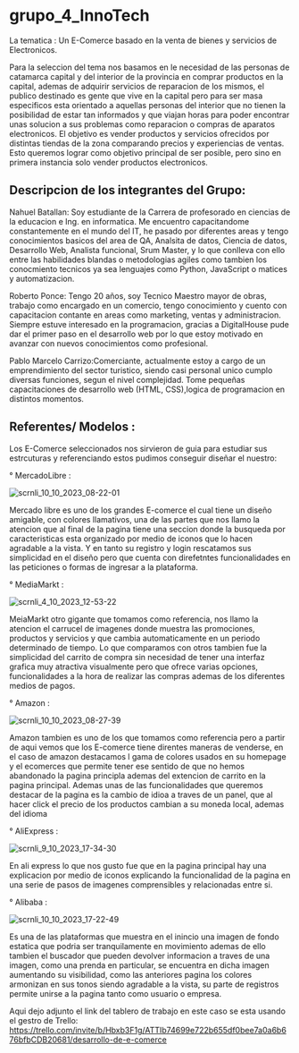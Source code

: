 # grupo_4_InnoTech

 La tematica : Un E-Comerce basado en la venta de bienes y servicios de Electronicos.

Para la seleccion del tema nos basamos en le necesidad de las personas de catamarca capital y del interior de la provincia en comprar productos en la capital, ademas de adquirir servicios de reparacion de los mismos, el publico destinado es gente que vive en la
capital pero para ser masa especificos esta orientado a aquellas personas del interior que no tienen la posibilidad de estar tan informados y que viajan horas para poder encontrar unas solucion a sus problemas como reparacion o compras de aparatos electronicos. El objetivo es vender productos y servicios ofrecidos por distintas tiendas de la zona comparando precios y experiencias de ventas. Esto queremos lograr como objetivo principal de ser posible, pero sino en primera instancia solo vender productos electronicos.

 ##  Descripcion de los integrantes del Grupo:

Nahuel Batallan: Soy estudiante de la Carrera de profesorado en ciencias de la educacion e Ing. en informatica. Me encuentro capacitandome constantemente en el mundo del IT, he pasado por diferentes areas y tengo conocimientos basicos del area
de QA, Analsita de datos, Ciencia de datos, Desarrollo Web, Analista funcional, Srum Master, y lo que conlleva con ello entre las habilidades blandas o metodologias agiles como tambien los conocmiento tecnicos ya sea lenguajes como Python, JavaScript o matices y automatizacion.

Roberto Ponce: Tengo 20 años, soy Tecnico Maestro mayor de obras, trabajo como encargado en un comercio, tengo conocimiento y cuento con capacitacion contante en areas como marketing, ventas y administracion. Siempre estuve interesado en la programacion, gracias a DigitalHouse pude dar el primer paso en el desarrollo web por lo que estoy motivado en avanzar con nuevos conocimientos como profesional. 

Pablo Marcelo Carrizo:Comerciante, actualmente estoy a cargo de un emprendimiento del sector turistico, siendo casi personal unico cumplo diversas funciones, segun el nivel complejidad. Tome pequeñas capacitaciones de desarrollo web (HTML, CSS),logica de programacion en distintos momentos.

  ##  Referentes/ Modelos :

 Los E-Comerce seleccionados nos sirvieron de guia para  estudiar sus estrcuturas y referenciando estos pudimos conseguir diseñar el nuestro:

° MercadoLibre :

![scrnli_10_10_2023_08-22-01](https://github.com/Meruem69/grupo_4_InnoTech/assets/118305060/0f5de857-dcd0-42aa-87d4-301fdf29f70f)

   Mercado libre es uno de los grandes E-comerce el cual tiene un diseño amigable, con colores llamativos, una de las partes que nos llamo la atencion que al final de la pagina tiene una seccion donde la busqueda por caracteristicas esta organizado por medio de iconos que lo hacen agradable a la vista. Y en tanto su registro y login rescatamos sus simplicidad en el diseño pero que cuenta con direfetntes funcionalidades en las peticiones o formas de ingresar a la plataforma.

° MediaMarkt :

![scrnli_4_10_2023_12-53-22](https://github.com/Meruem69/grupo_4_InnoTech/assets/118305060/1d9203cd-3ca4-412f-91ef-10e85de5bf47)

   MeiaMarkt otro gigante que tomamos como referencia, nos llamo la atencion el carrucel de imagenes donde muestra las promociones, productos y servicios y que cambia automaticamente en un periodo determinado de tiempo. Lo que comparamos con otros tambien fue la simplicidad del carrito de compra sin necesidad de tener una interfaz grafica muy atractiva visualmente pero que ofrece varias opciones, funcionalidades a la hora de realizar las compras ademas de los diferentes medios de pagos.

° Amazon :

![scrnli_10_10_2023_08-27-39](https://github.com/Meruem69/grupo_4_InnoTech/assets/118305060/60820c7a-6949-4cc0-bba5-52bb445336b0)

   Amazon tambien es uno de los que tomamos como referencia pero a partir de aqui vemos que los E-comerce tiene direntes maneras de venderse, en el caso de amazon destacamos l gama de colores usados en su homepage y el ecomerces que permite tener ese sentido de que no hemos abandonado la pagina principla ademas del extencion de carrito en la pagina principal. Ademas unas de las funcionalidades que queremos destacar de la pagina es la cambio de idioa a traves de un panel, que al hacer click el precio de los productos cambian a su moneda local, ademas del idioma

° AliExpress :

![scrnli_9_10_2023_17-34-30](https://github.com/Meruem69/grupo_4_InnoTech/assets/118305060/0b21acaf-d07b-4f8b-8be2-1013ea8b9133)

  En ali express lo que nos gusto fue que en la pagina principal hay una explicacion por medio de iconos explicando la funcionalidad de la pagina en una serie de pasos de imagenes comprensibles y relacionadas entre si. 

° Alibaba :

![scrnli_10_10_2023_17-22-49](https://github.com/Meruem69/grupo_4_InnoTech/assets/118305060/fb7de728-a20f-480e-aa4d-e3607765d203)

  Es una de las plataformas que muestra en el inincio una imagen de fondo estatica que podria ser tranquilamente en movimiento ademas de ello tambien el buscador que pueden devolver informacion a traves de una imagen, como una prenda en particular, se encuentra en dicha imagen aumentando su visibilidad, como las anteriores pagina los colores armonizan en sus tonos siendo agradable a la vista, su parte de registros permite unirse a la pagina tanto como usuario o empresa.


Aqui dejo adjunto el link del tablero de trabajo en este caso se esta usando el gestro de Trello: https://trello.com/invite/b/Hbxb3F1g/ATTIb74699e722b655df0bee7a0a6b676bfbCDB20681/desarrollo-de-e-comerce





